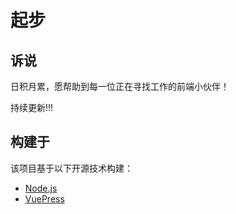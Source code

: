 # 起步

## 诉说

日积月累，愿帮助到每一位正在寻找工作的前端小伙伴！

持续更新!!!


## 构建于

该项目基于以下开源技术构建：

- [Node.js](https://nodejs.org/)
- [VuePress](https://github.com/vuejs/vuepress)


```
